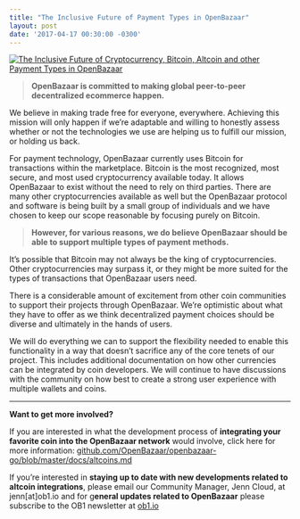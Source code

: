 ```yaml
---
title: "The Inclusive Future of Payment Types in OpenBazaar" 
layout: post
date: '2017-04-17 00:30:00 -0300'
---
```

        
[![The Inclusive Future of Cryptocurrency, Bitcoin, Altcoin and other Payment Types in OpenBazaar](The-Inclusive-Future-of-Payment-Types-in-OpenBazaar.png)](The-Inclusive-Future-of-Payment-Types-in-OpenBazaar.png)

> **OpenBazaar is committed to making global peer-to-peer decentralized ecommerce happen.**

We believe in making trade free for everyone, everywhere. Achieving this mission will only happen if we’re adaptable and willing to honestly assess whether or not the technologies we use are helping us to fulfill our mission, or holding us back.

For payment technology, OpenBazaar currently uses Bitcoin for transactions within the marketplace. Bitcoin is the most recognized, most secure, and most used cryptocurrency available today. It allows OpenBazaar to exist without the need to rely on third parties. There are many other cryptocurrencies available as well but the OpenBazaar protocol and software is being built by a small group of individuals and we have chosen to keep our scope reasonable by focusing purely on Bitcoin.

> **However, for various reasons, we do believe OpenBazaar should be able to support multiple types of payment methods.**

It’s possible that Bitcoin may not always be the king of cryptocurrencies. Other cryptocurrencies may surpass it, or they might be more suited for the types of transactions that OpenBazaar users need.

There is a considerable amount of excitement from other coin communities to support their projects through OpenBazaar. We’re optimistic about what they have to offer as we think decentralized payment choices should be diverse and ultimately in the hands of users.

We will do everything we can to support the flexibility needed to enable this functionality in a way that doesn’t sacrifice any of the core tenets of our project. This includes additional documentation on how other currencies can be integrated by coin developers. We will continue to have discussions with the community on how best to create a strong user experience with multiple wallets and coins.

* * *

**Want to get more involved?**

If you are interested in what the development process of **integrating your favorite coin into the OpenBazaar network** would involve, click here for more information: [github.com/OpenBazaar/openbazaar-go/blob/master/docs/altcoins.md](https://github.com/OpenBazaar/openbazaar-go/blob/master/docs/altcoins.md)

If you’re interested in **staying up to date with new developments related to altcoin integrations**, please email our Community Manager, Jenn Cloud, at jenn\[at\]ob1.io and for g**eneral updates related to OpenBazaar** please subscribe to the OB1 newsletter at [ob1.io](http://ob1.io)